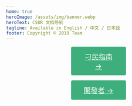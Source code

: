 ```yaml
---
home: true
heroImage: /assets/img/banner.webp
heroText: CSUR 文档导航
tagline: Available in English / 中文 / 日本語
footer: Copyright © 2019 Team
---
```


<p align="center"><a href="/tw/docs/guide/" class="nav-link action-button" style="width:150px; display:inline-block; font-size:1.2rem; color:#fff; background-color:#3eaf7c; padding: .8rem 1.6rem; border-radius:4px; transition: background-color .1s ease; box-sizing:border-box; border-buttom: 1px soild #389d70;">刁民指南 →</a></p>
<p align="center"><a href="/tw/docs/dev/" class="nav-link action-button" style="width:150px; display:inline-block; font-size:1.2rem; color:#fff; background-color:#3eaf7c; padding: .8rem 1.6rem; border-radius:4px; transition: background-color .1s ease; box-sizing:border-box; border-buttom: 1px soild #389d70;">開發者 →</a></p>

<!-- <div class="footer">
    <p align="center">Copyright © 2019 amamIya</p>
</div>
-->
